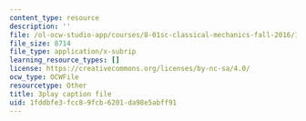 ```yaml
---
content_type: resource
description: ''
file: /ol-ocw-studio-app/courses/8-01sc-classical-mechanics-fall-2016/1fddbfe3fcc89fcb6201da98e5abff91_1GvCIlHihEA.srt
file_size: 8714
file_type: application/x-subrip
learning_resource_types: []
license: https://creativecommons.org/licenses/by-nc-sa/4.0/
ocw_type: OCWFile
resourcetype: Other
title: 3play caption file
uid: 1fddbfe3-fcc8-9fcb-6201-da98e5abff91
---
```

